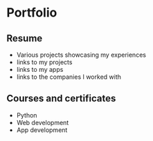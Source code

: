 # Portfolio
## Resume
- Various projects showcasing my experiences
- links to my projects
- links to my apps
- links to the companies I worked with

## Courses and certificates

- Python
- Web development
- App development
